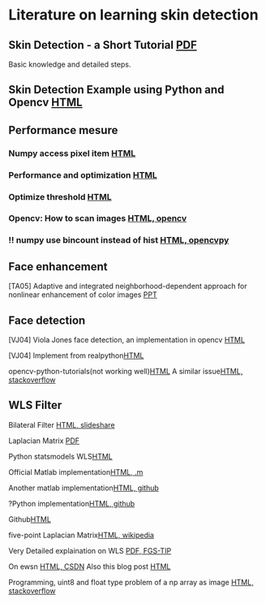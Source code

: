 # Literature on learning skin detection

## Skin Detection - a Short Tutorial [PDF](http://www.cs.rutgers.edu/~elgammal/pub/skin.pdf)

Basic knowledge and detailed steps.

## Skin Detection Example using Python and Opencv [HTML](http://www.pyimagesearch.com/2014/08/18/skin-detection-step-step-example-using-python-opencv/)

## Performance mesure
### Numpy access pixel item [HTML](https://opencv-python-tutroals.readthedocs.org/en/latest/py_tutorials/py_core/py_basic_ops/py_basic_ops.html#accessing-and-modifying-pixel-values)

### Performance and optimization [HTML](https://opencv-python-tutroals.readthedocs.org/en/latest/py_tutorials/py_core/py_optimization/py_optimization.html#optimization-techniques)

### Optimize threshold [HTML](https://opencv-python-tutroals.readthedocs.org/en/latest/py_tutorials/py_imgproc/py_thresholding/py_thresholding.html#thresholding)

### Opencv: How to scan images [HTML, opencv](http://docs.opencv.org/doc/tutorials/core/how_to_scan_images/how_to_scan_images.html#howtoscanimagesopencv)

### !! numpy use bincount instead of hist [HTML, opencvpy](http://opencv-python-tutroals.readthedocs.org/en/latest/py_tutorials/py_imgproc/py_histograms/py_histogram_begins/py_histogram_begins.html#histogram-calculation-in-numpy)

## Face enhancement

[TA05] Adaptive and integrated neighborhood-dependent approach for nonlinear enhancement of color images [PPT](http://cilab.knu.ac.kr/seminar/Seminar/2006/20060121%20Adaptive%20and%20integrated%20neighborhood-dependent%20approach%20for%20nonlinear%20enhancement%20of%20color%20images.pdf)

## Face detection
[VJ04] Viola Jones face detection, an implementation in opencv [HTML](http://opencv-python-tutroals.readthedocs.org/en/latest/py_tutorials/py_objdetect/py_face_detection/py_face_detection.html)

[VJ04] Implement from realpython[HTML](https://realpython.com/blog/python/face-recognition-with-python/)

opencv-python-tutorials(not working well)[HTML](https://opencv-python-tutroals.readthedocs.org/en/latest/py_tutorials/py_objdetect/py_face_detection/py_face_detection.html#face-detection)
A similar issue[HTML, stackoverflow](http://stackoverflow.com/questions/24578367/open-cv-python-face-detection)

## WLS Filter
Bilateral Filter [HTML, slideshare](http://www.slideshare.net/yuhuang/fast-edge-preservingaware-high-dimensional-filters-for-image-video-processing)

Laplacian Matrix [PDF](http://www.ima.umn.edu/~arnold//8445.f11/notes.pdf)

Python statsmodels WLS[HTML](http://statsmodels.sourceforge.net/0.5.0/generated/statsmodels.regression.linear_model.WLS.html)

Official Matlab implementation[HTML, .m](http://www.cs.huji.ac.il/~danix/epd/wlsFilter.m)

Another matlab implementation[HTML, github](https://github.com/drakeguan/cp11fall_project1/blob/master/wlsFilter/wlsFilter.m)

?Python implementation[HTML, github](https://github.com/skycaptain/vtmo-leonhardt/blob/master/scriptdrive/wlsfilter.py)

Github[HTML](https://github.com/search?l=Python&q=wls+filter+language%3APython&ref=advsearch&type=Code&utf8=%E2%9C%93)

five-point Laplacian Matrix[HTML, wikipedia](http://en.wikipedia.org/wiki/Discrete_Laplace_operator)

Very Detailed explaination on WLS [PDF, FGS-TIP](http://publish.illinois.edu/visual-modeling-and-analytics/files/2014/10/FGS-TIP.pdf)

On ewsn [HTML, CSDN](http://blog.csdn.net/songzitea/article/details/12851723)
Also this blog post [HTML](http://arc8.riaos.com/?p=7020)

Programming, uint8 and float type problem of a np array as image [HTML, stackoverflow](http://stackoverflow.com/questions/7547557/numpy-uint8-pixel-wrapping-solution)